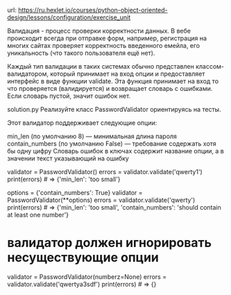 url: https://ru.hexlet.io/courses/python-object-oriented-design/lessons/configuration/exercise_unit

Валидация - процесс проверки корректности данных. В вебе происходит всегда при отправке форм, например, регистрация на многих сайтах проверяет корректность введенного емейла, его уникальность (что такого пользователя ещё нет).

Каждый тип валидации в таких системах обычно представлен классом-валидатором, который принимает на вход опции и предоставляет интерфейс в виде функции validate. Эта функция принимает на вход то что проверяется (валидируется) и возвращает словарь с ошибками. Если словарь пустой, значит ошибок нет.

solution.py
Реализуйте класс PasswordValidator ориентируясь на тесты.

Этот валидатор поддерживает следующие опции:

min_len (по умолчанию 8) — минимальная длина пароля
contain_numbers (по умолчанию False) — требование содержать хотя бы одну цифру
Словарь ошибок в ключах содержит название опции, а в значении текст указывающий на ошибку

validator = PasswordValidator()
errors = validator.validate('qwerty1')
print(errors)  # => {'min_len': 'too small'}

options = {'contain_numbers': True}
validator = PasswordValidator(**options)
errors = validator.validate('qwerty')
print(errors)  # => {'min_len': 'too small', 'contain_numbers': 'should contain at least one number'}

# валидатор должен игнорировать несуществующие опции
validator = PasswordValidator(numberz=None)
errors = validator.validate('qwertya3sdf')
print(errors) # => {}
